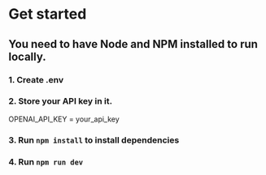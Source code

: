 # Get started

## You need to have Node and NPM installed to run locally.

### 1. Create .env

### 2. Store your API key in it.

OPENAI_API_KEY = your_api_key

### 3. Run `npm install` to install dependencies

### 4. Run `npm run dev`
